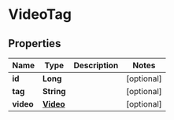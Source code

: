
# VideoTag

## Properties
Name | Type | Description | Notes
------------ | ------------- | ------------- | -------------
**id** | **Long** |  |  [optional]
**tag** | **String** |  |  [optional]
**video** | [**Video**](Video.md) |  |  [optional]



